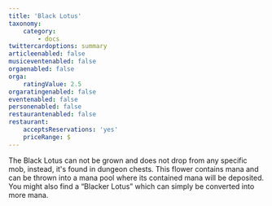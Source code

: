 ```yaml
---
title: 'Black Lotus'
taxonomy:
    category:
        - docs
twittercardoptions: summary
articleenabled: false
musiceventenabled: false
orgaenabled: false
orga:
    ratingValue: 2.5
orgaratingenabled: false
eventenabled: false
personenabled: false
restaurantenabled: false
restaurant:
    acceptsReservations: 'yes'
    priceRange: $
---
```


The Black Lotus can not be grown and does not drop from any specific mob, instead, it's found in dungeon chests. This flower contains mana and can be thrown into a mana pool where its contained mana will be deposited. You might also find a “Blacker Lotus” which can simply be converted into more mana.
